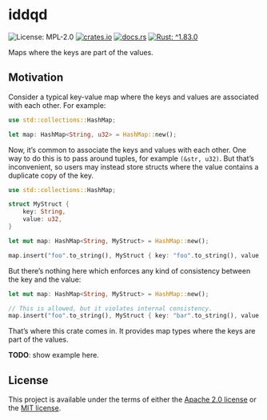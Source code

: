 <!-- cargo-sync-rdme title [[ -->
# iddqd
<!-- cargo-sync-rdme ]] -->
<!-- cargo-sync-rdme badge [[ -->
![License: MPL-2.0](https://img.shields.io/crates/l/iddqd.svg?)
[![crates.io](https://img.shields.io/crates/v/iddqd.svg?logo=rust)](https://crates.io/crates/iddqd)
[![docs.rs](https://img.shields.io/docsrs/iddqd.svg?logo=docs.rs)](https://docs.rs/iddqd)
[![Rust: ^1.83.0](https://img.shields.io/badge/rust-^1.83.0-93450a.svg?logo=rust)](https://doc.rust-lang.org/cargo/reference/manifest.html#the-rust-version-field)
<!-- cargo-sync-rdme ]] -->
<!-- cargo-sync-rdme rustdoc [[ -->
Maps where the keys are part of the values.

## Motivation

Consider a typical key-value map where the keys and values are associated
with each other. For example:

````rust
use std::collections::HashMap;

let map: HashMap<String, u32> = HashMap::new();
````

Now, it’s common to associate the keys and values with each other. One way
to do this is to pass around tuples, for example `(&str, u32)`. But that’s
inconvenient, so users may instead store structs where the value contains a
duplicate copy of the key.

````rust
use std::collections::HashMap;

struct MyStruct {
    key: String,
    value: u32,
}

let mut map: HashMap<String, MyStruct> = HashMap::new();

map.insert("foo".to_string(), MyStruct { key: "foo".to_string(), value: 42 });
````

But there’s nothing here which enforces any kind of consistency between the
key and the value:

````rust
let mut map: HashMap<String, MyStruct> = HashMap::new();

// This is allowed, but it violates internal consistency.
map.insert("foo".to_string(), MyStruct { key: "bar".to_string(), value: 42 });
````

That’s where this crate comes in. It provides map types where the keys are
part of the values.

**TODO**: show example here.
<!-- cargo-sync-rdme ]] -->

## License

This project is available under the terms of either the [Apache 2.0 license](LICENSE-APACHE) or the [MIT
license](LICENSE-MIT).

